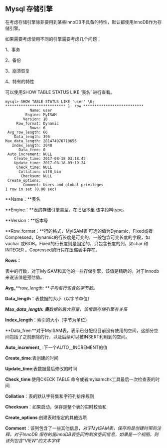 ## Mysql 存储引擎

在考虑存储引擎除非要用到某些InnoDB不具备的特性，默认都使用InnoDB作为存储引擎。

如果需要考虑使用不同的引擎需要考虑几个问题：

1、事务

2、备份

3、崩溃恢复

4、特有的特性

可以使用SHOW TABLE STATUS LIKE ‘表名’ 进行查看。

```
mysql> SHOW TABLE STATUS LIKE 'user' \G;
*************************** 1. row ***************************
           Name: user
         Engine: MyISAM
        Version: 10
     Row_format: Dynamic
           Rows: 6
 Avg_row_length: 66
    Data_length: 396
Max_data_length: 281474976710655
   Index_length: 2048
      Data_free: 0
 Auto_increment: NULL
    Create_time: 2017-08-18 03:18:45
    Update_time: 2017-08-18 03:19:24
     Check_time: NULL
      Collation: utf8_bin
       Checksum: NULL
 Create_options:
        Comment: Users and global privileges
1 row in set (0.00 sec)
```

**Name：**表名

**Engine：**表的存储引擎类型，在旧版本里 该字段叫type。

**Version：**版本号

**Row\_format：**行的格式，MyISAM表 可选的值为Dynamic，Fixed或者Compressed，Dynamic的行长度是可变的，一般包含可变长度的字段，如vachar 或BlOB。Fixed的行长度则是固定的，只包含长度的列，如char 和INTEGER 。Copressed的行只在压缩表中存在。

**Rows：**

表中的行数，对于MyISAM和其他的一些存储引擎，该值是精确的，对于Innodb 来说该值是预估值。

**Avg\_**_**row\_length: **平均每行包含的字节数。_

**Data\_length**：表数据的大小（以字节单位）

**Max\_**_**data\_length: 表**数据的最大容量，该值跟存储引擎有关系_

**Index\_length**：索引的大小（字节为单位）

**Data\_free:**对于MyISAM表，表示已分配但目前没有使用的空间，这部分空间包括了之前删除的行，以及后续可以被INSERT利用到的空间。

**Auto\_increment**_ :下一个AUTO_\_INCREMENT的值

**Create\_time**:表创建的时间

**Update\_time**:表数据最后修改的时间

**Check\_time**:使用CKECK TABLE 命令或者myisamchk工具最后一次检查表的时间

**Collation**：表的默认字符集和字符列排序规则

**Checksum**：如果启动，保存是整个表的实时校验和

**Create\_options**:创建表时指定的其他选项

**Comment**：该列包含了一些其他信息，_对于MyISAM表，保存的是创建时带的注释，对于InnoDB 保存的是innoDB表空间的剩余空间信息，如果是一个视图，则该列包含“VIEW”的文本字样_

